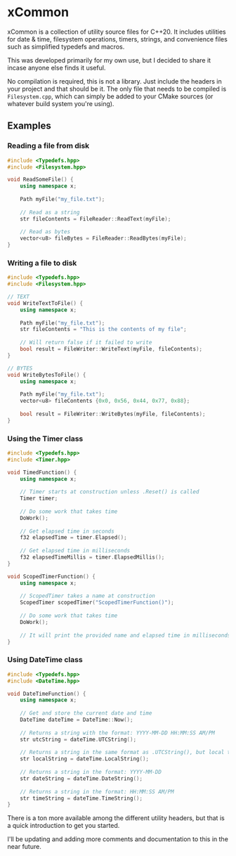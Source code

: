 # xCommon

xCommon is a collection of utility source files for C++20. It includes utilities for date & time,
filesystem operations, timers, strings, and convenience files such as simplified typedefs and macros.

This was developed primarily for my own use, but I decided to share it incase anyone else finds it useful.

No compilation is required, this is not a library. Just include the headers in your project and that should be it.
The only file that needs to be compiled is `Filesystem.cpp`, which can simply be added to your CMake sources
(or whatever build system you're using).

## Examples

### Reading a file from disk
```cpp
#include <Typedefs.hpp>
#include <Filesystem.hpp>

void ReadSomeFile() {
    using namespace x;
    
    Path myFile("my_file.txt");
    
    // Read as a string
    str fileContents = FileReader::ReadText(myFile);
    
    // Read as bytes
    vector<u8> fileBytes = FileReader::ReadBytes(myFile);
}
```

### Writing a file to disk
```cpp
#include <Typedefs.hpp>
#include <Filesystem.hpp>

// TEXT
void WriteTextToFile() {
    using namespace x;
    
    Path myFile("my_file.txt");
    str fileContents = "This is the contents of my file";
    
    // Will return false if it failed to write
    bool result = FileWriter::WriteText(myFile, fileContents);
}

// BYTES
void WriteBytesToFile() {
    using namespace x;
    
    Path myFile("my_file.txt");
    vector<u8> fileContents {0x0, 0x56, 0x44, 0x77, 0x88};
    
    bool result = FileWriter::WriteBytes(myFile, fileContents);
}
```

### Using the Timer class
```cpp
#include <Typedefs.hpp>
#include <Timer.hpp>

void TimedFunction() {
    using namespace x;
    
    // Timer starts at construction unless .Reset() is called
    Timer timer;
    
    // Do some work that takes time
    DoWork();
    
    // Get elapsed time in seconds
    f32 elapsedTime = timer.Elapsed();
    
    // Get elapsed time in milliseconds
    f32 elapsedTimeMillis = timer.ElapsedMillis();
}

void ScopedTimerFunction() {
    using namespace x;
    
    // ScopedTimer takes a name at construction
    ScopedTimer scopedTimer("ScopedTimerFunction()");
    
    // Do some work that takes time
    DoWork();
    
    // It will print the provided name and elapsed time in milliseconds to stdout on deconstruction
}
```

### Using DateTime class
```cpp
#include <Typedefs.hpp>
#include <DateTime.hpp>

void DateTimeFunction() {
    using namespace x;
    
    // Get and store the current date and time
    DateTime dateTime = DateTime::Now();
    
    // Returns a string with the format: YYYY-MM-DD HH:MM:SS AM/PM
    str utcString = dateTime.UTCString();
    
    // Returns a string in the same format as .UTCString(), but local to current time zone
    str localString = dateTime.LocalString();
    
    // Returns a string in the format: YYYY-MM-DD
    str dateString = dateTime.DateString();
    
    // Returns a string in the format: HH:MM:SS AM/PM
    str timeString = dateTime.TimeString();
}
```

There is a ton more available among the different utility headers, but that is a quick introduction to get
you started.

I'll be updating and adding more comments and documentation to this in the near future.